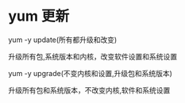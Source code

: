 # yum 更新
yum -y update(所有都升级和改变)

升级所有包,系统版本和内核，改变软件设置和系统设置

yum -y upgrade(不变内核和设置,升级包和系统版本)

升级所有包和系统版本，不改变内核,软件和系统设置